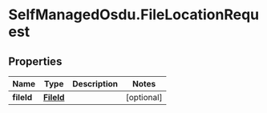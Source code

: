# SelfManagedOsdu.FileLocationRequest

## Properties
Name | Type | Description | Notes
------------ | ------------- | ------------- | -------------
**fileId** | [**FileId**](FileId.md) |  | [optional] 


